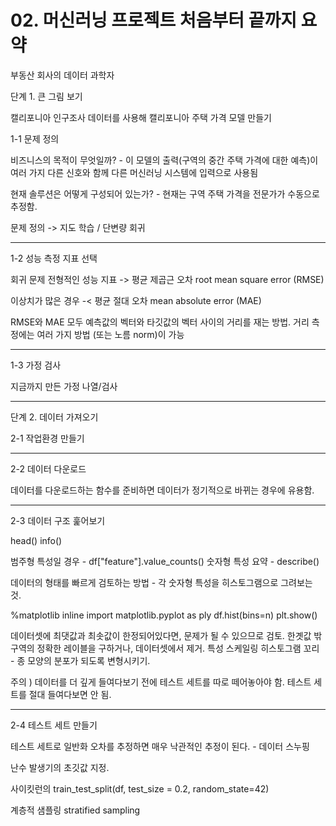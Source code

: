 # 02. 머신러닝 프로젝트 처음부터 끝까지 요약

부동산 회사의 데이터 과학자

단계 1. 큰 그림 보기

캘리포니아 인구조사 데이터를 사용해 캘리포니아 주택 가격 모델 만들기

1-1 문제 정의

비즈니스의 목적이 무엇일까? - 이 모델의 출력(구역의 중간 주택 가격에 대한 예측)이 여러 가지 다른 신호와 함께 다른 머신러닝 시스템에 입력으로 사용됨

현재 솔루션은 어떻게 구성되어 있는가? - 현재는 구역 주택 가격을 전문가가 수동으로 추정함.

문제 정의 -> 지도 학습 / 단변량 회귀

----
1-2 성능 측정 지표 선택

회귀 문제 전형적인 성능 지표 -> 평균 제곱근 오차 root mean square error (RMSE) 

이상치가 많은 경우 -< 평균 절대 오차 mean absolute error (MAE)

RMSE와 MAE 모두 예측값의 벡터와 타깃값의 벡터 사이의 거리를 재는 방법. 거리 측정에는 여러 가지 방법 (또는 노름 norm)이 가능

----

1-3 가정 검사

지금까지 만든 가정 나열/검사

---

단계 2. 데이터 가져오기

2-1 작업환경 만들기

-------

2-2 데이터 다운로드

데이터를 다운로드하는 함수를 준비하면 데이터가 정기적으로 바뀌는 경우에 유용함.

-----

2-3 데이터 구조 훑어보기

head()
info()

범주형 특성일 경우 - df["feature"].value_counts()
숫자형 특성 요약 - describe()

데이터의 형태를 빠르게 검토하는 방법 - 각 숫자형 특성을 히스토그램으로 그려보는 것.

%matplotlib inline
import matplotlib.pyplot as ply
df.hist(bins=n)
plt.show()

데이터셋에 최댓값과 최솟값이 한정되어있다면, 문제가 될 수 있으므로 검토. 한곗값 밖 구역의 정확한 레이블을 구하거나, 데이터셋에서 제거.
특성 스케일링
히스토그램 꼬리 - 종 모양의 분포가 되도록 변형시키기.

주의 ) 데이터를 더 깊게 들여다보기 전에 테스트 세트를 따로 떼어놓아야 함. 테스트 세트를 절대 들여다보면 안 됨.

----------

2-4 테스트 세트 만들기

테스트 세트로 일반화 오차를 추정하면 매우 낙관적인 추정이 된다. - 데이터 스누핑

난수 발생기의 초깃값 지정.

사이킷런의 train_test_split(df, test_size = 0.2, random_state=42)

계층적 샘플링 stratified sampling


